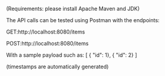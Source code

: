 (Requirements: please install Apache Maven and JDK)

The API calls can be tested using Postman with the endpoints:

GET:http://localhost:8080/items

POST:http://localhost:8080/items

With a sample payload such as: 
[
{ "id": 1},
{ "id": 2}
]


(timestamps are automatically generated) 
